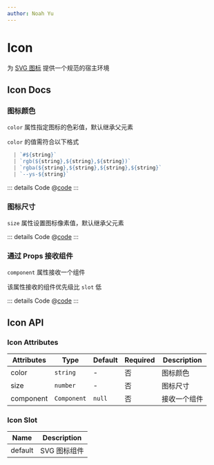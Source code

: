 ```yaml
---
author: Noah Yu
---
```


# Icon

为 [SVG 图标](/icons/) 提供一个规范的宿主环境

## Icon Docs

### 图标颜色

`color` 属性指定图标的色彩值，默认继承父元素

`color` 的值需符合以下格式

```ts
  | `#${string}`
  | `rgb(${string},${string},${string})`
  | `rgba(${string},${string},${string},${string}`
  | `--ys-${string}`
```

<Preview>
  <IconBasic />
</Preview>

::: details Code
@[code](../../components/icon/Basic.vue)
:::

### 图标尺寸

`size` 属性设置图标像素值，默认继承父元素

<Preview>
  <IconSize />
</Preview>

::: details Code
@[code](../../components/icon/Size.vue)
:::

### 通过 Props 接收组件

`component` 属性接收一个组件

该属性接收的组件优先级比 `slot` 低

<Preview>
  <IconComponent />
</Preview>

::: details Code
@[code](../../components/icon/Component.vue)
:::

## Icon API

### Icon Attributes

| Attributes | Type        | Default | Required | Description  |
| ---------- | ----------- | ------- | -------- | ------------ |
| color      | `string`    | -       | 否       | 图标颜色     |
| size       | `number`    | -       | 否       | 图标尺寸     |
| component  | `Component` | `null`  | 否       | 接收一个组件 |

### Icon Slot

| Name    | Description  |
| ------- | ------------ |
| default | SVG 图标组件 |
